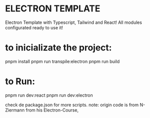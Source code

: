 # ELECTRON TEMPLATE
Electron Template with Typescript, Tailwind and React!
All modules configurated ready to use it!

# to inicializate the project:

pnpm install
pnpm run transpile:electron
pnpm run build

# to Run:
pnpm run dev:react
pnpm run dev:electron

check de package.json for more scripts.
note: origin code is from N-Ziermann from his Electron-Course,